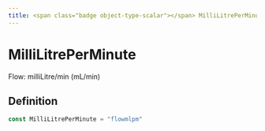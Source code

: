 ```yaml
---
title: <span class="badge object-type-scalar"></span> MilliLitrePerMinute
---
```

# <span class="badge object-type-scalar"></span> MilliLitrePerMinute

Flow: milliLitre/min (mL/min)

## Definition

```go
const MilliLitrePerMinute = "flowmlpm"
```
